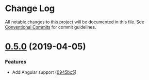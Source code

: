 # Change Log

All notable changes to this project will be documented in this file.
See [Conventional Commits](https://conventionalcommits.org) for commit guidelines.

# [0.5.0](https://github.com/appknobs/appknobs/compare/v0.4.7...v0.5.0) (2019-04-05)


### Features

* Add Angular support ([0945bc5](https://github.com/appknobs/appknobs/commit/0945bc5))
